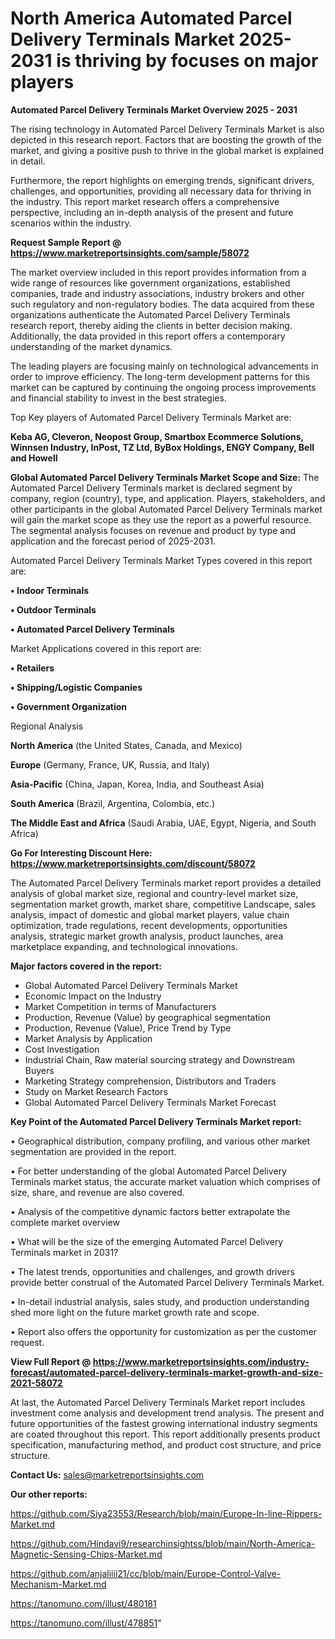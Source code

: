 # North America Automated Parcel Delivery Terminals Market 2025-2031 is thriving by focuses on major players

<Strong> Automated Parcel Delivery Terminals Market Overview 2025 - 2031</strong>

The rising technology in Automated Parcel Delivery Terminals Market is also depicted in this research report. Factors that are boosting the growth of the market, and giving a positive push to thrive in the global market is explained in detail.

Furthermore, the report highlights on emerging trends, significant drivers, challenges, and opportunities, providing all necessary data for thriving in the industry. This report market research offers a comprehensive perspective, including an in-depth analysis of the present and future scenarios within the industry.

<strong>Request Sample Report @ <a href=https://www.marketreportsinsights.com/sample/58072>https://www.marketreportsinsights.com/sample/58072</a></strong>

The market overview included in this report provides information from a wide range of resources like government organizations, established companies, trade and industry associations, industry brokers and other such regulatory and non-regulatory bodies. The data acquired from these organizations authenticate the Automated Parcel Delivery Terminals research report, thereby aiding the clients in better decision making. Additionally, the data provided in this report offers a contemporary understanding of the market dynamics.

The leading players are focusing mainly on technological advancements in order to improve efficiency. The long-term development patterns for this market can be captured by continuing the ongoing process improvements and financial stability to invest in the best strategies.

Top Key players of Automated Parcel Delivery Terminals Market are:

<strong>Keba AG, Cleveron, Neopost Group, Smartbox Ecommerce Solutions, Winnsen Industry, InPost, TZ Ltd, ByBox Holdings, ENGY Company, Bell and Howell</strong>

<strong><b>Global Automated Parcel Delivery Terminals Market Scope and Size:</b></strong>
The Automated Parcel Delivery Terminals market is declared segment by company, region (country), type, and application. Players, stakeholders, and other participants in the global Automated Parcel Delivery Terminals market will gain the market scope as they use the report as a powerful resource. The segmental analysis focuses on revenue and product by type and application and the forecast period of 2025-2031.

Automated Parcel Delivery Terminals Market Types covered in this report are:

<strong>• Indoor Terminals

• Outdoor Terminals

• Automated Parcel Delivery Terminals</strong>

Market Applications covered in this report are:

<strong>• Retailers

• Shipping/Logistic Companies

• Government Organization</strong> 

Regional Analysis

<strong>North America</strong> (the United States, Canada, and Mexico)

<strong>Europe</strong> (Germany, France, UK, Russia, and Italy)

<strong>Asia-Pacific</strong> (China, Japan, Korea, India, and Southeast Asia)

<strong>South America</strong> (Brazil, Argentina, Colombia, etc.)

<strong>The Middle East and Africa</strong> (Saudi Arabia, UAE, Egypt, Nigeria, and South Africa)

<strong>Go For Interesting Discount Here: <a href=https://www.marketreportsinsights.com/discount/58072>https://www.marketreportsinsights.com/discount/58072</a></strong>

The Automated Parcel Delivery Terminals market report provides a detailed analysis of global market size, regional and country-level market size, segmentation market growth, market share, competitive Landscape, sales analysis, impact of domestic and global market players, value chain optimization, trade regulations, recent developments, opportunities analysis, strategic market growth analysis, product launches, area marketplace expanding, and technological innovations.

<strong><b>Major factors covered in the report:</b></strong>
<ul>
  <li>Global Automated Parcel Delivery Terminals Market </li>
  <li>Economic Impact on the Industry</li>
  <li>Market Competition in terms of Manufacturers</li>
  <li>Production, Revenue (Value) by geographical segmentation</li>
  <li>Production, Revenue (Value), Price Trend by Type</li>
  <li>Market Analysis by Application</li>
  <li>Cost Investigation</li>
  <li>Industrial Chain, Raw material sourcing strategy and Downstream Buyers</li>
  <li>Marketing Strategy comprehension, Distributors and Traders</li>
  <li>Study on Market Research Factors</li>
  <li>Global Automated Parcel Delivery Terminals Market Forecast</li>
</ul>

<strong><b>Key Point of the Automated Parcel Delivery Terminals Market report:</b></strong>

• Geographical distribution, company profiling, and various other market segmentation are provided in the report.

• For better understanding of the global Automated Parcel Delivery Terminals market status, the accurate market valuation which comprises of size, share, and revenue are also covered.

• Analysis of the competitive dynamic factors better extrapolate the complete market overview

• What will be the size of the emerging Automated Parcel Delivery Terminals market in 2031?

• The latest trends, opportunities and challenges, and growth drivers provide better construal of the Automated Parcel Delivery Terminals Market.

• In-detail industrial analysis, sales study, and production understanding shed more light on the future market growth rate and scope.

• Report also offers the opportunity for customization as per the customer request.

<strong><b>View Full Report @ <a href=https://www.marketreportsinsights.com/industry-forecast/automated-parcel-delivery-terminals-market-growth-and-size-2021-58072>https://www.marketreportsinsights.com/industry-forecast/automated-parcel-delivery-terminals-market-growth-and-size-2021-58072</a></b></strong>


At last, the Automated Parcel Delivery Terminals Market report includes investment come analysis and development trend analysis. The present and future opportunities of the fastest growing international industry segments are coated throughout this report. This report additionally presents product specification, manufacturing method, and product cost structure, and price structure.

<strong>Contact Us:</strong>
sales@marketreportsinsights.com

<strong>Our other reports:</strong>

<a href=https://github.com/Siya23553/Research/blob/main/Europe-In-line-Rippers-Market.md>https://github.com/Siya23553/Research/blob/main/Europe-In-line-Rippers-Market.md</a>

<a href=https://github.com/Hindavi9/researchinsightss/blob/main/North-America-Magnetic-Sensing-Chips-Market.md>https://github.com/Hindavi9/researchinsightss/blob/main/North-America-Magnetic-Sensing-Chips-Market.md</a>

<a href=https://github.com/anjaliiii21/cc/blob/main/Europe-Control-Valve-Mechanism-Market.md>https://github.com/anjaliiii21/cc/blob/main/Europe-Control-Valve-Mechanism-Market.md</a>

<a href=https://tanomuno.com/illust/480181>https://tanomuno.com/illust/480181</a>

<a href=https://tanomuno.com/illust/478851>https://tanomuno.com/illust/478851</a>"
